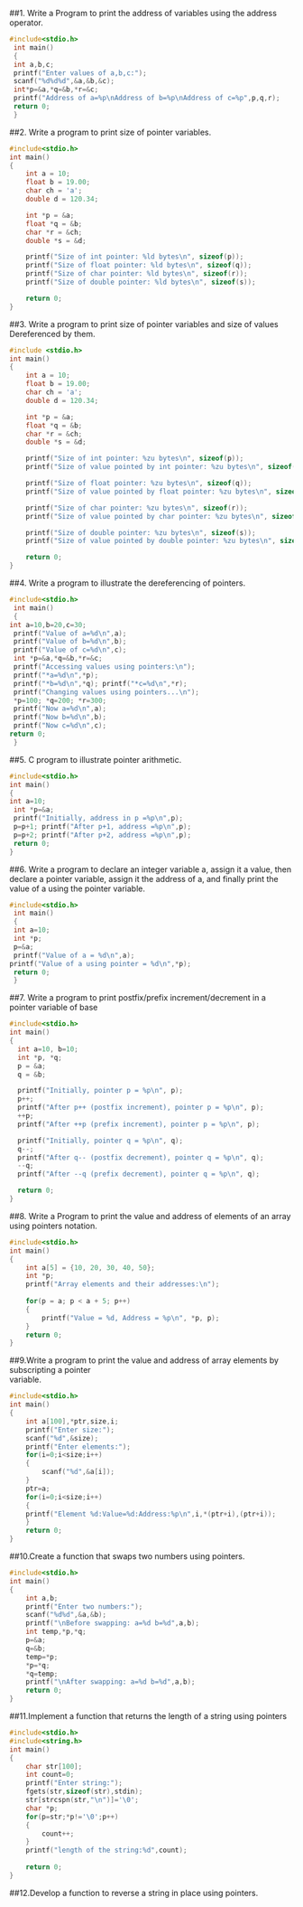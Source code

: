 ##1. Write a Program to print the address of variables using the address operator.
```c
#include<stdio.h>
 int main()
 {
 int a,b,c;
 printf("Enter values of a,b,c:");
 scanf("%d%d%d",&a,&b,&c);
 int*p=&a,*q=&b,*r=&c;
 printf("Address of a=%p\nAddress of b=%p\nAddress of c=%p",p,q,r);
 return 0;
 }
```
##2. Write a program to print size of pointer variables.
```c
#include<stdio.h>
int main()
{
    int a = 10;
    float b = 19.00;
    char ch = 'a';
    double d = 120.34;

    int *p = &a;
    float *q = &b;
    char *r = &ch;
    double *s = &d;

    printf("Size of int pointer: %ld bytes\n", sizeof(p));
    printf("Size of float pointer: %ld bytes\n", sizeof(q));
    printf("Size of char pointer: %ld bytes\n", sizeof(r));
    printf("Size of double pointer: %ld bytes\n", sizeof(s));

    return 0;
}
```
##3. Write a program to print size of pointer variables and size of values Dereferenced by them.
```c
#include <stdio.h>
int main()
{
    int a = 10;
    float b = 19.00;
    char ch = 'a';
    double d = 120.34;

    int *p = &a;
    float *q = &b;
    char *r = &ch;
    double *s = &d;

    printf("Size of int pointer: %zu bytes\n", sizeof(p));
    printf("Size of value pointed by int pointer: %zu bytes\n", sizeof(*p));

    printf("Size of float pointer: %zu bytes\n", sizeof(q));
    printf("Size of value pointed by float pointer: %zu bytes\n", sizeof(*q));

    printf("Size of char pointer: %zu bytes\n", sizeof(r));
    printf("Size of value pointed by char pointer: %zu bytes\n", sizeof(*r));

    printf("Size of double pointer: %zu bytes\n", sizeof(s));
    printf("Size of value pointed by double pointer: %zu bytes\n", sizeof(*s));

    return 0;
}
```
##4. Write a program to illustrate the dereferencing of pointers.
```c
#include<stdio.h>
 int main()
 {
int a=10,b=20,c=30;
 printf("Value of a=%d\n",a);
 printf("Value of b=%d\n",b);
 printf("Value of c=%d\n",c);
 int *p=&a,*q=&b,*r=&c;
 printf("Accessing values using pointers:\n");
 printf("*a=%d\n",*p);
 printf("*b=%d\n",*q); printf("*c=%d\n",*r);
 printf("Changing values using pointers...\n");
 *p=100; *q=200; *r=300;
 printf("Now a=%d\n",a);
 printf("Now b=%d\n",b);
 printf("Now c=%d\n",c);
return 0;
 }
```
##5. C program to illustrate pointer arithmetic.
```c
#include<stdio.h>
int main()
{
int a=10;
 int *p=&a;
 printf("Initially, address in p =%p\n",p);
 p=p+1; printf("After p+1, address =%p\n",p);
 p=p+2; printf("After p+2, address =%p\n",p);
 return 0;
}
```
##6. Write a program to declare an integer variable a, assign it a value, then declare a pointer variable, assign it the address of a, 
and finally print the value of a using the pointer variable.
```c
#include<stdio.h>
 int main()
 {
 int a=10;
 int *p;
 p=&a;
 printf("Value of a = %d\n",a);
printf("Value of a using pointer = %d\n",*p);
 return 0;
 }
```
##7. Write a program to print postfix/prefix increment/decrement in a pointer variable of base
```c
#include<stdio.h>
int main()
{
  int a=10, b=10;
  int *p, *q;
  p = &a;
  q = &b;

  printf("Initially, pointer p = %p\n", p);
  p++;   
  printf("After p++ (postfix increment), pointer p = %p\n", p);
  ++p;  
  printf("After ++p (prefix increment), pointer p = %p\n", p);

  printf("Initially, pointer q = %p\n", q);
  q--;  
  printf("After q-- (postfix decrement), pointer q = %p\n", q);
  --q;  
  printf("After --q (prefix decrement), pointer q = %p\n", q);

  return 0;
}
```
##8. Write a Program to print the value and address of elements of an array using pointers notation.
```c
#include<stdio.h>
int main()
{
    int a[5] = {10, 20, 30, 40, 50};
    int *p;
    printf("Array elements and their addresses:\n");
    
    for(p = a; p < a + 5; p++)   
    {
        printf("Value = %d, Address = %p\n", *p, p);
    }
    return 0;
}
```
##9.Write a program to print the value and address of array elements by subscripting  a pointer  
variable. 
```c
#include<stdio.h>
int main()
{
    int a[100],*ptr,size,i;
    printf("Enter size:");
    scanf("%d",&size);
    printf("Enter elements:");
    for(i=0;i<size;i++)
    {
        scanf("%d",&a[i]);
    }
    ptr=a;
    for(i=0;i<size;i++)
    {
    printf("Element %d:Value=%d:Address:%p\n",i,*(ptr+i),(ptr+i));
    }
    return 0;
}
```
##10.Create a function that swaps two numbers using   pointers. 
```c
#include<stdio.h>
int main()
{
    int a,b;
    printf("Enter two numbers:");
    scanf("%d%d",&a,&b);
    printf("\nBefore swapping: a=%d b=%d",a,b);
    int temp,*p,*q;
    p=&a;
    q=&b;
    temp=*p;
    *p=*q;
    *q=temp;
    printf("\nAfter swapping: a=%d b=%d",a,b);
    return 0;
}
```
##11.Implement a function that returns the length of a string using pointers
```c
#include<stdio.h>
#include<string.h>
int main()
{
    char str[100];
    int count=0;
    printf("Enter string:");
    fgets(str,sizeof(str),stdin);
    str[strcspn(str,"\n")]='\0';
    char *p;
    for(p=str;*p!='\0';p++)
    {
        count++;
    }
    printf("length of the string:%d",count);
    
    return 0;
}
```
##12.Develop a function to reverse a string in place using pointers.
```c



